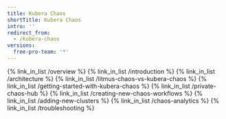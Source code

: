 ```yaml
---
title: Kubera Chaos
shortTitle: Kubera Chaos
intro: ''
redirect_from:
  - /kubera-chaos
versions:
  free-pro-team: '*'
---
```

{% link_in_list /overview %}
{% link_in_list /introduction %}
{% link_in_list /architecture %}
{% link_in_list /litmus-chaos-vs-kubera-chaos %}
{% link_in_list /getting-started-with-kubera-chaos %}
{% link_in_list /private-chaos-hub %}
{% link_in_list /creating-new-chaos-workflows %}
{% link_in_list /adding-new-clusters %}
{% link_in_list /chaos-analytics %}
{% link_in_list /troubleshooting %}
